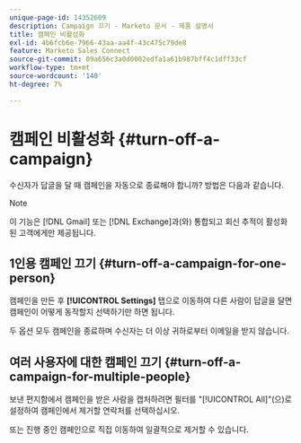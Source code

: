 ```yaml
---
unique-page-id: 14352609
description: Campaign 끄기 - Marketo 문서 - 제품 설명서
title: 캠페인 비활성화
exl-id: 4b6fcb6e-7966-43aa-aa4f-43c475c79de8
feature: Marketo Sales Connect
source-git-commit: 09a656c3a0d0002edfa1a61b987bff4c1dff33cf
workflow-type: tm+mt
source-wordcount: '140'
ht-degree: 7%

---
```


# 캠페인 비활성화 {#turn-off-a-campaign}

수신자가 답글을 달 때 캠페인을 자동으로 종료해야 합니까? 방법은 다음과 같습니다.

>[!NOTE]
>
>이 기능은 [!DNL Gmail] 또는 [!DNL Exchange]과(와) 통합되고 회신 추적이 활성화된 고객에게만 제공됩니다.

## 1인용 캠페인 끄기 {#turn-off-a-campaign-for-one-person}

캠페인을 만든 후 **[!UICONTROL Settings]** 탭으로 이동하여 다른 사람이 답글을 달면 캠페인이 어떻게 동작할지 선택하기만 하면 됩니다.

두 옵션 모두 캠페인을 종료하며 수신자는 더 이상 귀하로부터 이메일을 받지 않습니다.

## 여러 사용자에 대한 캠페인 끄기 {#turn-off-a-campaign-for-multiple-people}

보낸 편지함에서 캠페인을 받은 사람을 캡처하려면 필터를 &quot;[!UICONTROL All]&quot;(으)로 설정하여 캠페인에서 제거할 연락처를 선택하십시오.

또는 진행 중인 캠페인으로 직접 이동하여 일괄적으로 제거할 수 있습니다.
